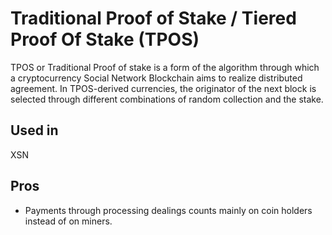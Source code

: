 # Traditional Proof of Stake / Tiered Proof Of Stake \(TPOS\)

TPOS or Traditional Proof of stake is a form of the algorithm through which a cryptocurrency Social Network Blockchain aims to realize distributed agreement. In TPOS-derived currencies, the originator of the next block is selected through different combinations of random collection and the stake.

## Used in

XSN

## Pros

* Payments through processing dealings counts mainly on coin holders instead of on miners.

